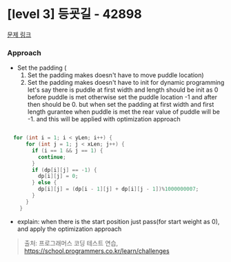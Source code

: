 # [level 3] 등굣길 - 42898 

[문제 링크](https://school.programmers.co.kr/learn/courses/30/lessons/42898) 

### Approach
- Set the padding (
  1. Set the padding makes doesn't have to move puddle location)
  2. Set the padding makes doesn't have to init for dynamic programming let's say there is puddle at first width and length should be init as 0 before puddle is met otherwise set the puddle location -1 and after then should be 0. but when set the padding at first width and first length gurantee when puddle is met the rear value of puddle will be -1. and this will be applied with optimization approach
 

``` java

  for (int i = 1; i < yLen; i++) {
      for (int j = 1; j < xLen; j++) {
        if (i == 1 && j == 1) {
          continue;
        }
        if (dp[i][j] == -1) {
          dp[i][j] = 0;
        } else {
          dp[i][j] = (dp[i - 1][j] + dp[i][j - 1])%1000000007;
        }
      }
    }

```
- explain: when there is the start position just pass(for start weight as 0), and apply the optimization approach





> 출처: 프로그래머스 코딩 테스트 연습, https://school.programmers.co.kr/learn/challenges
